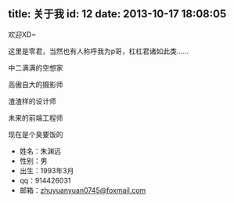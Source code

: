 title: 关于我
id: 12
date: 2013-10-17 18:08:05
---

欢迎XD~

这里是零君，当然也有人称呼我为p哥，杠杠君诸如此类……

中二满满的空想家

高傲自大的摄影师

渣渣样的设计师

未来的前端工程师

现在是个臭要饭的

*   姓名：朱渊远
*   性别：男
*   出生：1993年3月
*   qq：914426031
*   邮箱：zhuyuanyuan0745@foxmail.com